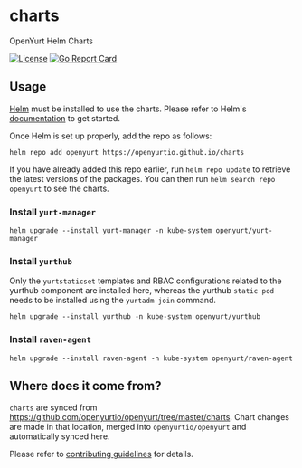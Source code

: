 # charts
OpenYurt Helm Charts

[![License](https://img.shields.io/badge/license-Apache%202-4EB1BA.svg)](https://www.apache.org/licenses/LICENSE-2.0.html)
[![Go Report Card](https://goreportcard.com/badge/github.com/openyurtio/openyurt)](https://goreportcard.com/report/github.com/openyurtio/openyurt)

## Usage

[Helm](https://helm.sh) must be installed to use the charts.
Please refer to Helm's [documentation](https://helm.sh/docs/) to get started.

Once Helm is set up properly, add the repo as follows:

```console
helm repo add openyurt https://openyurtio.github.io/charts
```

If you have already added this repo earlier, run `helm repo update` to retrieve the latest versions of the packages.
You can then run `helm search repo openyurt` to see the charts.

### Install `yurt-manager`

```shell
helm upgrade --install yurt-manager -n kube-system openyurt/yurt-manager
```

### Install `yurthub`

Only the `yurtstaticset` templates and RBAC configurations related to the yurthub component are installed here, whereas the yurthub `static pod` needs to be installed using the `yurtadm join` command.

```shell
helm upgrade --install yurthub -n kube-system openyurt/yurthub
```

### Install `raven-agent`

```shell
helm upgrade --install raven-agent -n kube-system openyurt/raven-agent
```

## Where does it come from?

`charts` are synced from https://github.com/openyurtio/openyurt/tree/master/charts.
Chart changes are made in that location, merged into `openyurtio/openyurt` and automatically synced here.

Please refer to [contributing guidelines](CONTRIBUTING.md) for details.
